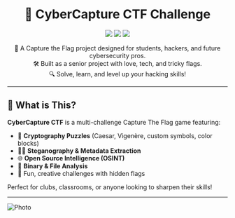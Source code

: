<h1 align="center">
  🔐 CyberCapture CTF Challenge
</h1>

<p align="center">
  <img src="https://img.shields.io/badge/CTF-Cybersecurity-blue?style=flat-square&logo=hack-the-box&logoColor=white" />
  <img src="https://img.shields.io/badge/Level-Beginner--to--Advanced-orange?style=flat-square" />
  <img src="https://img.shields.io/badge/Made%20by-NetworkingPanda-success?style=flat-square" />
</p>

<p align="center">
  🧠 A Capture the Flag project designed for students, hackers, and future cybersecurity pros. <br>
  🛠️ Built as a senior project with love, tech, and tricky flags. <br>
  🔍 Solve, learn, and level up your hacking skills!
</p>

---

## 🚩 What is This?

**CyberCapture CTF** is a multi-challenge Capture The Flag game featuring:

- 🧩 **Cryptography Puzzles** (Caesar, Vigenère, custom symbols, color blocks)
- 🕵️‍♂️ **Steganography & Metadata Extraction**
- 🌐 **Open Source Intelligence (OSINT)**
- 💾 **Binary & File Analysis**
- 🎉 Fun, creative challenges with hidden flags

Perfect for clubs, classrooms, or anyone looking to sharpen their skills!

---
![Photo](https://github.com/user-attachments/assets/a20b9323-a289-4986-b845-c941c0ae54d1)
